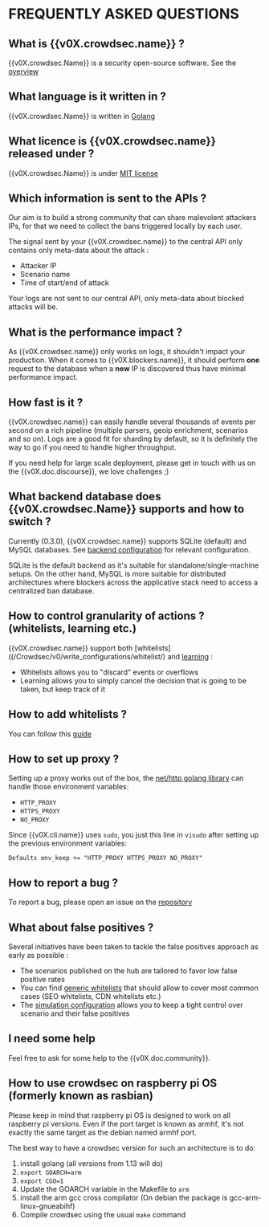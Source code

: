 # FREQUENTLY ASKED QUESTIONS

## What is {{v0X.crowdsec.name}} ?

{{v0X.crowdsec.Name}} is a security open-source software. See the [overview](/Crowdsec/v0/#what-is-crowdsec)


## What language is it written in ?

{{v0X.crowdsec.Name}} is written in [Golang](https://golang.org/) 

## What licence is {{v0X.crowdsec.name}} released under ?

{{v0X.crowdsec.Name}} is under [MIT license]({{v0X.crowdsec.url}}/blob/master/LICENSE)

## Which information is sent to the APIs ?

Our aim is to build a strong community that can share malevolent attackers IPs, for that we need to collect the bans triggered locally by each user.

The signal sent by your {{v0X.crowdsec.name}} to the central API only contains only meta-data about the attack :

 - Attacker IP
 - Scenario name
 - Time of start/end of attack

Your logs are not sent to our central API, only meta-data about blocked attacks will be.

## What is the performance impact ?

As {{v0X.crowdsec.name}} only works on logs, it shouldn't impact your production.
When it comes to {{v0X.blockers.name}}, it should perform **one** request to the database when a **new** IP is discovered thus have minimal performance impact.

## How fast is it ?

{{v0X.crowdsec.name}} can easily handle several thousands of events per second on a rich pipeline (multiple parsers, geoip enrichment, scenarios and so on). Logs are a good fit for sharding by default, so it is definitely the way to go if you need to handle higher throughput.

If you need help for large scale deployment, please get in touch with us on the {{v0X.doc.discourse}}, we love challenges ;)

## What backend database does {{v0X.crowdsec.Name}} supports and how to switch ?

Currently (0.3.0), {{v0X.crowdsec.name}} supports SQLite (default) and MySQL databases.
See [backend configuration](/Crowdsec/v0/references/output/#switching-backend-database) for relevant configuration.

SQLite is the default backend as it's suitable for standalone/single-machine setups.
On the other hand, MySQL is more suitable for distributed architectures where blockers across the applicative stack need to access a centralized ban database.

## How to control granularity of actions ? (whitelists, learning etc.)

{{v0X.crowdsec.name}} support both [whitelists]((/Crowdsec/v0/write_configurations/whitelist/) and [learning](/Crowdsec/v0/guide/crowdsec/simulation/) :

 - Whitelists allows you to "discard" events or overflows
 - Learning allows you to simply cancel the decision that is going to be taken, but keep track of it

## How to add whitelists ?

You can follow this [guide](/Crowdsec/v0/write_configurations/whitelist/)

## How to set up proxy ?

Setting up a proxy works out of the box, the [net/http golang library](https://golang.org/src/net/http/transport.go) can handle those environment variables:

* `HTTP_PROXY`
* `HTTPS_PROXY`
* `NO_PROXY`

Since {{v0X.cli.name}} uses `sudo`, you just this line in `visudo` after setting up the previous environment variables:

```
Defaults env_keep += "HTTP_PROXY HTTPS_PROXY NO_PROXY"
```

## How to report a bug ?

To report a bug, please open an issue on the [repository]({{v0X.crowdsec.bugreport}})

## What about false positives ?

Several initiatives have been taken to tackle the false positives approach as early as possible :

 - The scenarios published on the hub are tailored to favor low false positive rates
 - You can find [generic whitelists](https://hub.crowdsec.net/author/crowdsecurity/collections/whitelist-good-actors) that should allow to cover most common cases (SEO whitelists, CDN whitelists etc.)
 - The [simulation configuration](/Crowdsec/v0/guide/crowdsec/simulation/) allows you to keep a tight control over scenario and their false positives


## I need some help

Feel free to ask for some help to the {{v0X.doc.community}}.

## How to use crowdsec on raspberry pi OS (formerly known as rasbian) 

Please keep in mind that raspberry pi OS is designed to work on all
raspberry pi versions. Even if the port target is known as armhf, it's
not exactly the same target as the debian named armhf port.

The best way to have a crowdsec version for such an architecture is to
do:
1. install golang (all versions from 1.13 will do)
2. `export GOARCH=arm`
3. `export CGO=1`
4. Update the GOARCH variable in the Makefile to `arm`
5. install the arm gcc cross compilator (On debian the package is gcc-arm-linux-gnueabihf)
6. Compile crowdsec using the usual `make` command


<!-- 

## How to contribute ?

### On {{v0X.crowdsec.Name}}

### On Configurations (Parsers, scenarios)

### On Blockers



## What are common use-cases ?

**TBD**

## What about false positives ?

**TBD**

## How to test if it works ?

**TBD**

## Who are you ?

**TBD**

-->
